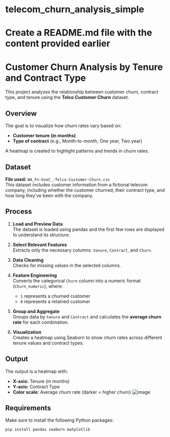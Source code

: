# telecom_churn_analysis_simple


# Create a README.md file with the content provided earlier

# Customer Churn Analysis by Tenure and Contract Type

This project analyzes the relationship between customer churn, contract type, and tenure using the **Telco Customer Churn** dataset.

## Overview

The goal is to visualize how churn rates vary based on:
- **Customer tenure (in months)**
- **Type of contract** (e.g., Month-to-month, One year, Two year)

A heatmap is created to highlight patterns and trends in churn rates.

## Dataset

**File used:** `WA_Fn-UseC_-Telco-Customer-Churn.csv`  
This dataset includes customer information from a fictional telecom company, including whether the customer churned, their contract type, and how long they've been with the company.

## Process

1. **Load and Preview Data**  
   The dataset is loaded using pandas and the first few rows are displayed to understand its structure.

2. **Select Relevant Features**  
   Extracts only the necessary columns: `tenure`, `Contract`, and `Churn`.

3. **Data Cleaning**  
   Checks for missing values in the selected columns.

4. **Feature Engineering**  
   Converts the categorical `Churn` column into a numeric format (`Churn_numeric`), where:
   - `1` represents a churned customer
   - `0` represents a retained customer

5. **Group and Aggregate**  
   Groups data by `tenure` and `Contract` and calculates the **average churn rate** for each combination.

6. **Visualization**  
   Creates a heatmap using Seaborn to show churn rates across different tenure values and contract types.

## Output

The output is a heatmap with:
- **X-axis:** Tenure (in months)
- **Y-axis:** Contract Type
- **Color scale:** Average churn rate (darker = higher churn)
  ![image](https://github.com/user-attachments/assets/2c539b7f-5b06-402b-a096-48bbc4a23dd9)


## Requirements

Make sure to install the following Python packages:
```bash
pip install pandas seaborn matplotlib
